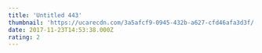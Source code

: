 ```yaml
---
title: 'Untitled 443'
thumbnail: 'https://ucarecdn.com/3a5afcf9-0945-432b-a627-cfd46afa3d3f/'
date: 2017-11-23T14:53:38.000Z
rating: 2
---
```

